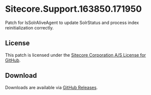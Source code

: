 # Sitecore.Support.163850.171950
Patch for IsSolrAliveAgent to update SolrStatus and process index reinitialization correctly.

## License  
This patch is licensed under the [Sitecore Corporation A/S License for GitHub](https://github.com/sitecoresupport/Sitecore.Support.163850.171950/blob/master/LICENSE).  

## Download  
Downloads are available via [GitHub Releases](https://github.com/sitecoresupport/Sitecore.Support.163850.171950/releases).  
